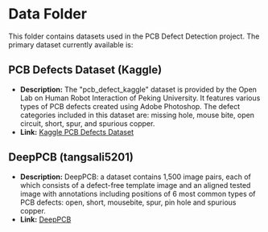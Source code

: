 # Data Folder

This folder contains datasets used in the PCB Defect Detection project. The primary dataset currently available is:

## PCB Defects Dataset (Kaggle)
- **Description:** The "pcb_defect_kaggle" dataset is provided by the Open Lab on Human Robot Interaction of Peking University. It features various types of PCB defects created using Adobe Photoshop. The defect categories included in this dataset are: missing hole, mouse bite, open circuit, short, spur, and spurious copper.
- **Link:** [Kaggle PCB Defects Dataset](https://www.kaggle.com/datasets/akhatova/pcb-defects/data)
## DeepPCB (tangsali5201)
- **Description:** DeepPCB: a dataset contains 1,500 image pairs, each of which consists of a defect-free template image and an aligned tested image with annotations including positions of 6 most common types of PCB defects: open, short, mousebite, spur, pin hole and spurious copper.
- **Link:** [DeepPCB](https://github.com/tangsanli5201/DeepPCB)


